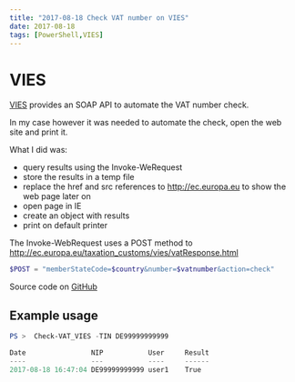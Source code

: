 ```yaml
---
title: "2017-08-18 Check VAT number on VIES"
date: 2017-08-18
tags: [PowerShell,VIES]
---
```


# VIES
[VIES](http://ec.europa.eu/taxation_customs/vies/) provides an SOAP API to automate the VAT number check.

In my case however it was needed to automate the check, open the web site and print it.

What I did was:
* query results using the Invoke-WeRequest
* store the results in a temp file
* replace the href and src references to http://ec.europa.eu to show the web page later on
* open page in IE
* create an object with results
* print on default printer

The Invoke-WebRequest uses a POST method to http://ec.europa.eu/taxation_customs/vies/vatResponse.html
```powershell
$POST = "memberStateCode=$country&number=$vatnumber&action=check"
```

Source code on [GitHub](https://github.com/amnich/Check-VAT_VIES)

## Example usage
```powershell
PS >  Check-VAT_VIES -TIN DE99999999999

Date                NIP           User     Result
----                ---           ----     ------
2017-08-18 16:47:04 DE99999999999 user1    True
```
